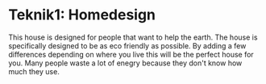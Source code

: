 # Teknik1: Homedesign
This house is designed for people that want to help the earth. The house is specifically designed to be as eco friendly as possible. By adding a few differences depending on where you live this will be the perfect house for you.
Many people waste a lot of enegry because they don't know how much they use.
